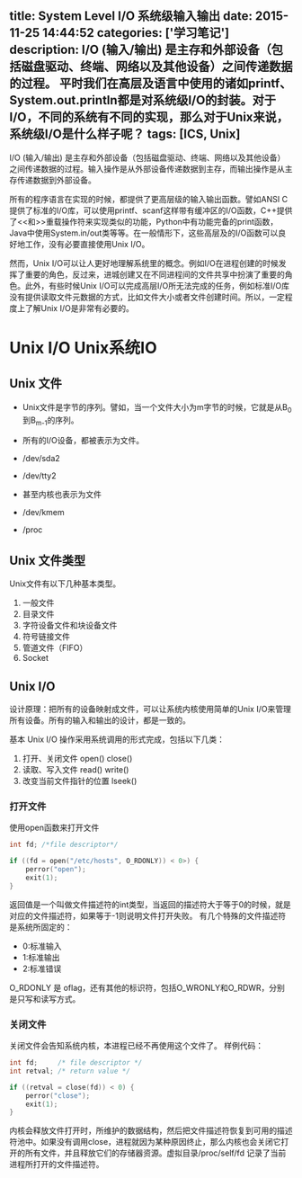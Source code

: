 title: System Level I/O 系统级输入输出
date: 2015-11-25 14:44:52
categories: ['学习笔记']
description: I/O (输入/输出) 是主存和外部设备（包括磁盘驱动、终端、网络以及其他设备）之间传递数据的过程。 平时我们在高层及语言中使用的诸如printf、System.out.println都是对系统级I/O的封装。对于I/O，不同的系统有不同的实现，那么对于Unix来说，系统级I/O是什么样子呢？
tags: [ICS, Unix]
---

I/O (输入/输出) 是主存和外部设备（包括磁盘驱动、终端、网络以及其他设备）之间传递数据的过程。输入操作是从外部设备传递数据到主存，而输出操作是从主存传递数据到外部设备。

所有的程序语言在实现的时候，都提供了更高层级的输入输出函数。譬如ANSI C提供了标准的I/O库，可以使用printf、scanf这样带有缓冲区的I/O函数，C++提供了<<和>>重载操作符来实现类似的功能，Python中有功能完备的print函数，Java中使用System.in/out类等等。在一般情形下，这些高层及的I/O函数可以良好地工作，没有必要直接使用Unix I/O。

然而，Unix I/O可以让人更好地理解系统里的概念。例如I/O在进程创建的时候发挥了重要的角色，反过来，进城创建又在不同进程间的文件共享中扮演了重要的角色。此外，有些时候Unix I/O可以完成高层I/O所无法完成的任务，例如标准I/O库没有提供读取文件元数据的方式，比如文件大小或者文件创建时间。所以，一定程度上了解Unix I/O是非常有必要的。

# Unix I/O Unix系统IO

## Unix 文件

- Unix文件是字节的序列。譬如，当一个文件大小为m字节的时候，它就是从B<sub>0</sub>到B<sub>m-1</sub>的序列。

- 所有的I/O设备，都被表示为文件。

 - /dev/sda2
 - /dev/tty2

- 甚至内核也表示为文件

 - /dev/kmem
 - /proc
 
## Unix 文件类型

Unix文件有以下几种基本类型。

1. 一般文件
1. 目录文件
1. 字符设备文件和块设备文件
1. 符号链接文件
1. 管道文件（FIFO）
1. Socket

## Unix I/O 

设计原理：把所有的设备映射成文件，可以让系统内核使用简单的Unix I/O来管理所有设备。所有的输入和输出的设计，都是一致的。

基本 Unix I/O 操作采用系统调用的形式完成，包括以下几类：

1. 打开、关闭文件 open() close()
2. 读取、写入文件 read() write()
3. 改变当前文件指针的位置 lseek()

### 打开文件

使用open函数来打开文件

```c
int fd; /*file descriptor*/

if ((fd = open("/etc/hosts", O_RDONLY)) < 0>) {
    perror("open");
    exit(1);
}
```
返回值是一个叫做文件描述符的int类型，当返回的描述符大于等于0的时候，就是对应的文件描述符，如果等于-1则说明文件打开失败。
有几个特殊的文件描述符是系统所固定的：

- 0:标准输入
- 1:标准输出
- 2:标准错误

O_RDONLY 是 oflag，还有其他的标识符，包括O\_WRONLY和O\_RDWR，分别是只写和读写方式。

### 关闭文件

关闭文件会告知系统内核，本进程已经不再使用这个文件了。
样例代码：

```c
int fd;     /* file descriptor */
int retval; /* return value */

if ((retval = close(fd)) < 0) {
    perror("close");
    exit(1);
}
```

内核会释放文件打开时，所维护的数据结构，然后把文件描述符恢复到可用的描述符池中。如果没有调用close，进程就因为某种原因终止，那么内核也会关闭它打开的所有文件，并且释放它们的存储器资源。虚拟目录/proc/self/fd 记录了当前进程所打开的文件描述符。